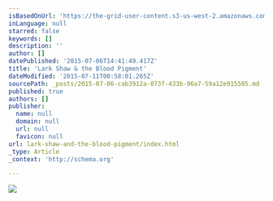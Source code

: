 ```yaml
---
isBasedOnUrl: 'https://the-grid-user-content.s3-us-west-2.amazonaws.com/d8489919-9e91-490c-bc58-8613601bf4b5.jpg'
inLanguage: null
starred: false
keywords: []
description: ''
author: []
datePublished: '2015-07-06T14:41:49.417Z'
title: 'Lark Shaw & the Blood Pigment'
dateModified: '2015-07-11T00:58:01.265Z'
sourcePath: _posts/2015-07-06-cab3912a-073f-433b-96a7-59a12e915505.md
published: true
authors: []
publisher:
  name: null
  domain: null
  url: null
  favicon: null
url: lark-shaw-and-the-blood-pigment/index.html
_type: Article
_context: 'http://schema.org'

---
```

![](https://the-grid-user-content.s3-us-west-2.amazonaws.com/d8489919-9e91-490c-bc58-8613601bf4b5.jpg)